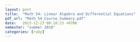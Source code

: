```yaml
---
layout: post
title:  "Math 54: Linear Algebra and Differential Equations"
pdf_url: "Math_54_Course_Summary.pdf"
date:   2013-12-23 00:18:23 +0700
semester: "summer 2018"
categories: [ruby]
---
```

